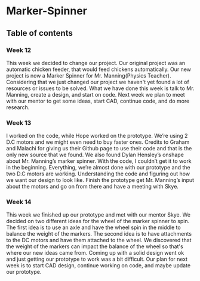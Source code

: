 # Marker-Spinner
## Table of contents

### Week 12 
This week we decided to change our project. Our original project was an automatic chicken feeder, that would feed chickens automatically. Our new project is now a Marker Spinner for Mr. Manning(Physics Teacher). Considering that we just changed our project we haven't yet found a lot of resources or issues to be solved. What we have done this week is talk to Mr. Manning, create a design, and start on code. Next week we plan to meet with our mentor to get some ideas, start CAD, continue code, and do more research.

### Week 13
I worked on the code, while Hope worked on the prototype. We’re using 2 D.C motors and we might even need to buy faster ones. Credits to Graham and Malachi for giving us their Github page to use their code and that is the only new source that we found. We also found Dylan Hensley’s onshape about Mr. Manning’s marker spinner. With the code, I couldn’t get it to work in the beginning. Everything, we’re almost done with our prototype and the two D.C motors are working. Understanding the code and figuring out how we want our design to look like. Finish the prototype get Mr. Manning’s input about the motors and go on from there and have a meeting with Skye.

### Week 14 
This week we finished up our prototype and met with our mentor Skye. We decided on two different ideas for the wheel of the marker spinner to spin. The first idea is to use an axle and have the wheel spin in the middle to balance the weight of the markers. The second idea is to have attachments to the DC motors and have them attached to the wheel. We discovered that the weight of the markers can impact the balance of the wheel so that's where our new ideas came from. Coming up with a solid design went ok and just getting our prototype to work was a bit difficult. Our plan for next week is to start CAD design, continue working on code, and maybe update our prototype.

